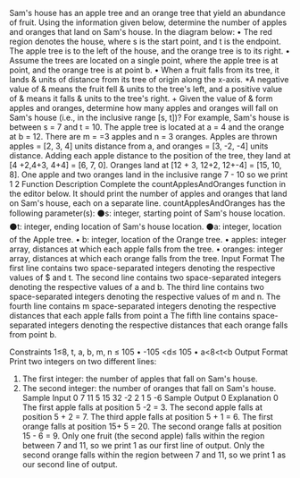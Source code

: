 Sam's house has an apple tree and an orange tree that yield an abundance of fruit. Using the information given below, determine the number of apples and oranges that land on Sam's house. In the diagram below:
• The red region denotes the house, where s is the start point, and t is the endpoint. The apple tree is to the left of the house, and the orange tree is to its right.
• Assume the trees are located on a single point, where the apple tree is at point, and the orange tree is at point b.
• When a fruit falls from its tree, it lands & units of distance from its tree of origin along the x-axis. *A negative value of & means the fruit fell & units to the tree's left, and a positive value of & means it falls & units to the tree's right. +
Given the value of & form apples and oranges, determine how many apples and oranges will fall on Sam's house (i.e., in the inclusive range [s, t])?
For example, Sam's house is between s = 7 and t = 10. The apple tree is located at a = 4 and the orange at b = 12. There are m = =3 apples and n = 3 oranges. Apples are thrown apples = [2, 3, 4] units distance from a, and oranges = [3, -2, -4] units distance. Adding each apple distance to the position of the tree, they land at [4 +2,4+3, 4+4] = [6, 7, 0]. Oranges land at [12 + 3, 12+2, 12+-4] = [15, 10, 8]. One apple and two oranges land in the inclusive range 7 - 10 so we print
1
2
Function Description
Complete the countApplesAndOranges function in the editor below. It should print the number of apples and oranges that land on Sam's house, each on a separate line.
countApplesAndOranges has the following parameter(s):
⚫s: integer, starting point of Sam's house location.
⚫t: integer, ending location of Sam's house location.
⚫a: integer, location of the Apple tree.
• b: integer, location of the Orange tree.
• apples: integer array, distances at which each apple falls from the tree.
• oranges: integer array, distances at which each orange falls from the tree.
Input Format
The first line contains two space-separated integers denoting the respective values of $ and t.
The second line contains two space-separated integers denoting the respective values of a and b.
The third line contains two space-separated integers denoting the respective values of m and n.
The fourth line contains m space-separated integers denoting the respective distances that each apple falls from point a
The fifth line contains space-separated integers denoting the respective distances that each orange falls from point b.                                                                                                                                                                                            ﻿

Constraints
1≤8, t, a, b, m, n ≤ 105
•
-105 <d≤ 105
• a<8<t<b
Output Format
Print two integers on two different lines:
1. The first integer: the number of apples that fall on Sam's house.
2. The second integer: the number of oranges that fall on Sam's house.
Sample Input 0
7 11
5 15
32
-2 2 1
5 -6
Sample Output 0
Explanation 0
The first apple falls at position 5 -2 = 3. The second apple falls at position 5 + 2 = 7. The third apple falls at position 5 + 1 = 6.
The first orange falls at position 15+ 5 = 20.
The second orange falls at position 15 - 6 = 9.
Only one fruit (the second apple) falls within the region between 7 and 11, so we print 1 as our first line of output. Only the second orange falls within the region between 7 and 11, so we print 1 as our second line of output.
